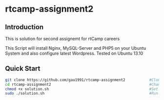 rtcamp-assignment2
==================

## Introduction

This is solution for second assignemt for rtCamp careers

This Script will install Nginx, MySQL-Server and PHP5 on your Ubuntu System and also configure latest Wordpress.
Tested on Ubuntu 13.10


## Quick Start

```bash
git clone https://github.com/gau1991/rtcamp-assignment2           #Clone the Code
cd rtcamp-assignment2                                             #Change Directory
chmod +x solution.sh                                              #Set Executable Permission
sudo ./solution.sh                                                #Run The Script
```
